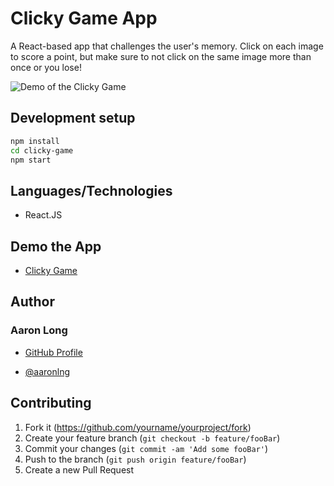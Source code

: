 # Clicky Game App

A React-based app that challenges the user's memory. Click on each image to score a point, but make sure to not click on
the same image more than once or you lose!

![Demo of the Clicky Game](/client/assets/demo.gif)

## Development setup

```sh
npm install
cd clicky-game
npm start
```

## Languages/Technologies

- React.JS

## Demo the App

- [Clicky Game](https://www.aaronlng.dev/clicky-game/)

## Author

### Aaron Long

- [GitHub Profile](https://github.com/aaronlng/)

- [@aaronlng](https://twitter.com/aaronlng)

## Contributing

1. Fork it (<https://github.com/yourname/yourproject/fork>)
2. Create your feature branch (`git checkout -b feature/fooBar`)
3. Commit your changes (`git commit -am 'Add some fooBar'`)
4. Push to the branch (`git push origin feature/fooBar`)
5. Create a new Pull Request
